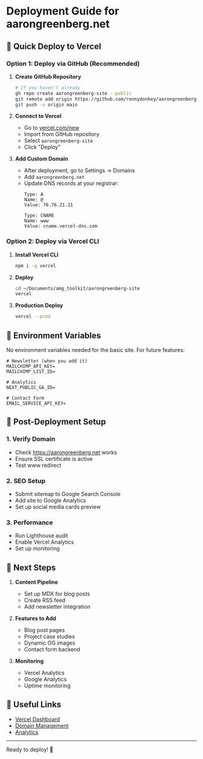 # Deployment Guide for aarongreenberg.net

## 🚀 Quick Deploy to Vercel

### Option 1: Deploy via GitHub (Recommended)

1. **Create GitHub Repository**
   ```bash
   # If you haven't already
   gh repo create aarongreenberg-site --public
   git remote add origin https://github.com/ronnydonkey/aarongreenberg-site.git
   git push -u origin main
   ```

2. **Connect to Vercel**
   - Go to [vercel.com/new](https://vercel.com/new)
   - Import from GitHub repository
   - Select `aarongreenberg-site`
   - Click "Deploy"

3. **Add Custom Domain**
   - After deployment, go to Settings → Domains
   - Add `aarongreenberg.net`
   - Update DNS records at your registrar:
     ```
     Type: A
     Name: @
     Value: 76.76.21.21
     
     Type: CNAME
     Name: www
     Value: cname.vercel-dns.com
     ```

### Option 2: Deploy via Vercel CLI

1. **Install Vercel CLI**
   ```bash
   npm i -g vercel
   ```

2. **Deploy**
   ```bash
   cd ~/Documents/amg_toolkit/aarongreenberg-site
   vercel
   ```

3. **Production Deploy**
   ```bash
   vercel --prod
   ```

## 📝 Environment Variables

No environment variables needed for the basic site. For future features:

```env
# Newsletter (when you add it)
MAILCHIMP_API_KEY=
MAILCHIMP_LIST_ID=

# Analytics
NEXT_PUBLIC_GA_ID=

# Contact Form
EMAIL_SERVICE_API_KEY=
```

## 🔧 Post-Deployment Setup

### 1. Verify Domain
- Check https://aarongreenberg.net works
- Ensure SSL certificate is active
- Test www redirect

### 2. SEO Setup
- Submit sitemap to Google Search Console
- Add site to Google Analytics
- Set up social media cards preview

### 3. Performance
- Run Lighthouse audit
- Enable Vercel Analytics
- Set up monitoring

## 🎯 Next Steps

1. **Content Pipeline**
   - Set up MDX for blog posts
   - Create RSS feed
   - Add newsletter integration

2. **Features to Add**
   - Blog post pages
   - Project case studies
   - Dynamic OG images
   - Contact form backend

3. **Monitoring**
   - Vercel Analytics
   - Google Analytics
   - Uptime monitoring

## 🔗 Useful Links

- [Vercel Dashboard](https://vercel.com/dashboard)
- [Domain Management](https://vercel.com/dashboard/domains)
- [Analytics](https://vercel.com/analytics)

---

Ready to deploy! 🚀
